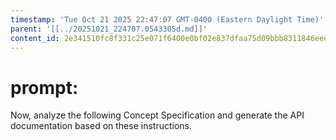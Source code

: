 ```yaml
---
timestamp: 'Tue Oct 21 2025 22:47:07 GMT-0400 (Eastern Daylight Time)'
parent: '[[../20251021_224707.0543305d.md]]'
content_id: 2e341510fc8f331c25e071f6400e0bf02e837dfaa75d09bbb8311846eeea1ca1
---
```


# prompt:

Now, analyze the following Concept Specification and generate the API documentation based on these instructions.

